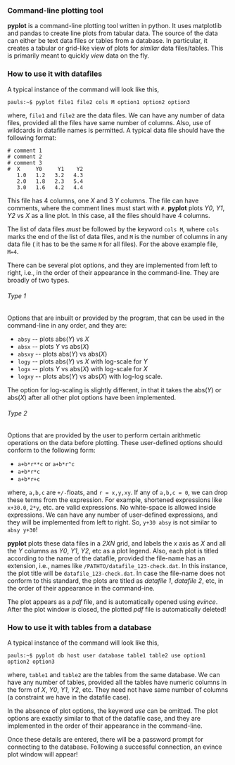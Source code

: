 ### Command-line plotting tool
**pyplot** is a command-line plotting tool written in python. It uses matplotlib and pandas to create line plots from tabular data. The source of the data can either be text data files or tables from a database. In particular, it creates a tabular or grid-like view of plots for *similar* data files/tables. This is primarily meant to quickly *view* data on the fly.

### How to use it with datafiles
A typical instance of the command will look like this,

```
pauls:~$ pyplot file1 file2 cols M option1 option2 option3
```

where, `file1` and `file2` are the data files. We can have any number of data files, provided all the files have same number of columns. Also, use of wildcards in datafile names is permitted. A typical data file should have the following format:

```
# comment 1
# comment 2
# comment 3
#  X     Y0     Y1    Y2
   1.0   1.2   3.2   4.3
   2.0   1.8   2.3   5.4
   3.0   1.6   4.2   4.4
```

This file has 4 columns, one *X* and 3 *Y* columns. The file can have comments, where the comment lines must start with `#`. **pyplot** plots *Y0*, *Y1*, *Y2* vs *X* as a line plot. In this case, all the files should have 4 columns. 

The list of data files *must* be followed by the keyword `cols M`, where `cols` marks the end of the list of data files, and `M` is the number of columns in any data file ( it has to be the same `M` for all files). For the above example file, `M=4`.

There can be several plot options, and they are implemented from left to right, i.e., in the order of their appearance in the command-line. They are broadly of two types.

###### *Type 1*

Options that are inbuilt or provided by the program, that can be used in the command-line in any order, and they are:

* `absy`  -- plots abs(*Y*) vs *X*
* `absx`  -- plots *Y* vs abs(*X*)
* `absxy` -- plots abs(*Y*) vs abs(*X*)
* `logy`  -- plots abs(*Y*) vs *X* with log-scale for *Y*
* `logx`  -- plots *Y* vs abs(*X*) with log-scale for *X*
* `logxy` -- plots abs(*Y*) vs abs(*X*) with log-log scale.

The option for log-scaling is slightly different, in that it takes the abs(*Y*) or abs(*X*) after all other plot options have been implemented.

###### *Type 2*

Options that are provided by the user to perform certain arithmetic operations on the data before plotting. These user-defined options should conform to the following form:
* `a+b*r**c` or `a+b*r^c`
* `a+b*r*c`
* `a+b*r+c`

where, `a,b,c` are `+/-`floats, and `r = x,y,xy`. If any of `a,b,c = 0`, we can drop these terms from the expression. For example, shortened expressions like `x+30.0`, `2*y`, etc. are valid expressions. No white-space is allowed inside expressions. We can have any number of user-defined expressions, and they will be implemented from left to right. So, `y+30 absy` is not similar to `absy y+30`!

**pyplot** plots these data files in a *2XN* grid, and labels the *x* axis as *X* and all the *Y* columns as *Y0*, *Y1*, *Y2*, etc as a plot legend. Also, each plot is titled according to the name of the datafile, provided the file-name has an extension, i.e., names like `/PATHTO/datafile_123-check.dat`. In this instance, the plot title will be `datafile_123-check.dat`. In case the file-name does not conform to this standard, the plots are titled 
as *datafile 1*, *datafile 2*, etc, in the order of their appearance in the command-ine.

The plot appears as a *pdf* file, and is automatically opened using *evince*. After the plot window is closed, the plotted *pdf* file is automatically deleted! 

### How to use it with tables from a database
A typical instance of the command will look like this,

```
pauls:~$ pyplot db host user database table1 table2 use option1 option2 option3
```

where, `table1` and `table2` are the tables from the same database. We can have any number of tables, provided all the tables have numeric columns in the form of *X*, *Y0*, *Y1*, *Y2*, etc. They need not have same number of columns (a constraint we have in the datafile case). 

In the absence of plot options, the keyword *use* can be omitted. The plot options are exactly similar to that of the datafile case, and they are implemented in the order of their appearance in the command-line.

Once these details are entered, there will be a password prompt for connecting to the database. Following a successful connection, an evince plot window will appear!


